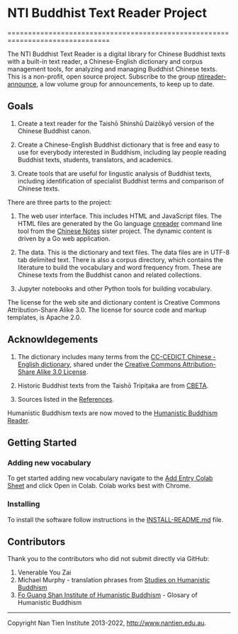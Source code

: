 # NTI Buddhist Text Reader Project
===============================================================================

The NTI Buddhist Text Reader is a digital library for Chinese Buddhist texts
with a built-in text reader, a Chinese-English dictionary and corpus management
tools, for analyzing and managing Buddhist Chinese texts. This is a non-profit,
open source project. Subscribe to the group
[ntireader-announce](https://groups.google.com/forum/#!forum/ntireader-announce),
a low volume group for announcements, to keep up to date.

## Goals

1. Create a text reader for the Taishō Shinshū Daizōkyō version of the 
   Chinese Buddhist canon.

2. Create a Chinese-English Buddhist dictionary that is free and easy to use for 
   everybody interested in Buddhism, including lay people reading Buddhist
   texts, students, translators, and academics.

3. Create tools that are useful for lingustic analysis of Buddhist texts,
   including identification of specialist Buddhist terms and comparison of
   Chinese texts.

There are three parts to the project:

1. The web user interface. This includes HTML and JavaScript files. 
   The HTML files are generated by the Go language 
   [cnreader](https://github.com/alexamies/chinesenotes.com/tree/master/go/src/cnreader)
   command line tool from the [Chinese Notes](http://chinesenotes.com) sister
   project. The dynamic content is driven by a Go web application.

2. The data. This is the dictionary and text files. The data files are in UTF-8
   tab delimited text. There is also a corpus directory, which contains the
   literature to build the vocabulary and word frequency from. These are
   Chinese texts from the Buddhist canon and related collections.

3. Jupyter notebooks and other Python tools for building vocabulary.

The license for the web site and dictionary content is Creative Commons 
Attribution-Share Alike 3.0. The license for source code and markup templates, 
is Apache 2.0.

## Acknowldegements

1. The dictionary includes many terms from the [CC-CEDICT Chinese - English 
   dictionary](http://cc-cedict.org/wiki/), shared under the 
   [Creative Commons Attribution-Share Alike 3.0
   License](http://creativecommons.org/licenses/by-sa/3.0/).

2. Historic Buddhist texts from the Taishō Tripiṭaka are from
   [CBETA](http://cbeta.org).

3. Sources listed in the [References](http://ntireader.org/references.html).

Humanistic Buddhism texts are now moved to the [Humanistic Buddhism
Reader](http://hbreader.org/).

## Getting Started

### Adding new vocabulary

To get started adding new vocabulary navigate to the 
[Add Entry Colab Sheet](https://github.com/alexamies/chinesenotes.com/blob/master/python/add_mod_entry.ipynb)
and click Open in Colab. Colab works best with Chrome.

### Installing

To install the software follow instructions in the
[INSTALL-README.md](INSTALL-README.md)
file.

## Contributors

Thank you to the contributors who did not submit directly via GitHub:

1. Venerable You Zai
2. Michael Murphy - translation phrases from [Studies on Humanistic Buddhism](https://journal.nantien.edu.au/)
3. [Fo Guang Shan Institute of Humanistic Buddhism](https://www.fgsihb.org) - Glosary of Humanistic Buddhism

-------------------------------------------------------------------------------
Copyright Nan Tien Institute 2013-2022, http://www.nantien.edu.au.
